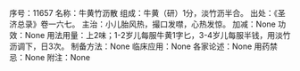 序号：11657
名称：牛黄竹沥散
组成：牛黄（研）1分，淡竹沥半合。
出处：《圣济总录》卷一六七。
主治：小儿胎风热，撮口发噤，心热发惊。
加减：None
功效：None
用法用量：上2味；1-2岁儿每服牛黄1字匕，3-4岁儿每服半钱，用淡竹沥调下，日3次。
制备方法：None
临床应用：None
各家论述：None
用药禁忌：None
附注：None
